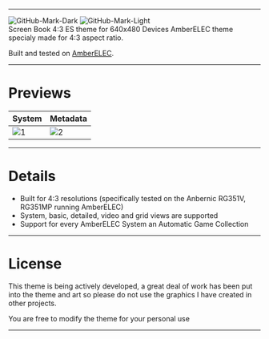 
---

![GitHub-Mark-Dark](https://camo.githubusercontent.com/9d21b94911995ca5ed907fd1688dae360411a1d792a6f4047962041ca12b0b02/68747470733a2f2f616d626572656c65632e6f72672f696d616765732f7472616e73706172656e745f616d6265725f656c65635f686f72697a2e7376672367682d6461726b2d6d6f64652d6f6e6c79#gh-dark-mode-only)
![GitHub-Mark-Light](https://camo.githubusercontent.com/1ecfd366cc8fc1bf3dab7a1f685280e2f88f0f43946a9ca784a044ef883fe375/68747470733a2f2f616d626572656c65632e6f72672f696d616765732f7472616e73706172656e745f626c61636b5f616d6265725f656c65635f686f72697a2e7376672367682d6c696768742d6d6f64652d6f6e6c79#gh-light-mode-only)
<br />Screen Book 4:3 ES theme for 640x480 Devices
AmberELEC theme specialy made for 4:3 aspect ratio.<p>
  
Built and tested on [AmberELEC](https://AmberELEC.org). 

---

# Previews
  
| System | Metadata |
|----|----|
| ![1](https://user-images.githubusercontent.com/77732736/149667493-9b239b20-3c25-475c-bf0c-cb63af4be09e.jpg) | ![2](https://user-images.githubusercontent.com/77732736/149667499-e27d6524-9e0b-4482-b5e4-6c9a90ae9e6f.jpg) |

---
  
# Details

- Built for 4:3 resolutions (specifically tested on the Anbernic RG351V, RG351MP running AmberELEC) 
- System, basic, detailed, video and grid views are supported
- Support for every AmberELEC System an Automatic Game Collection

---

# License
This theme is being actively developed, a great deal of work has been put into the theme and art so please do not use the graphics I have created in other projects.

You are free to modify the theme for your personal use

---


